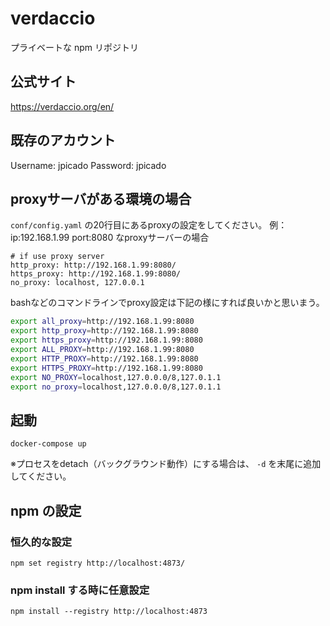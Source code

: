 # verdaccio

プライベートな npm リポジトリ

## 公式サイト

https://verdaccio.org/en/

## 既存のアカウント

Username: jpicado Password: jpicado

## proxyサーバがある環境の場合

`conf/config.yaml` の20行目にあるproxyの設定をしてください。
例：ip:192.168.1.99 port:8080 なproxyサーバーの場合
```
# if use proxy server
http_proxy: http://192.168.1.99:8080/
https_proxy: http://192.168.1.99:8080/
no_proxy: localhost, 127.0.0.1
```

bashなどのコマンドラインでproxy設定は下記の様にすれば良いかと思いまう。
```bash
export all_proxy=http://192.168.1.99:8080
export http_proxy=http://192.168.1.99:8080
export https_proxy=http://192.168.1.99:8080
export ALL_PROXY=http://192.168.1.99:8080
export HTTP_PROXY=http://192.168.1.99:8080
export HTTPS_PROXY=http://192.168.1.99:8080
export NO_PROXY=localhost,127.0.0.0/8,127.0.1.1
export no_proxy=localhost,127.0.0.0/8,127.0.1.1
```


## 起動

```
docker-compose up
```
※プロセスをdetach（バックグラウンド動作）にする場合は、 `-d` を末尾に追加してください。

## npm の設定

### 恒久的な設定

```
npm set registry http://localhost:4873/
```

### npm install する時に任意設定

```
npm install --registry http://localhost:4873
```
